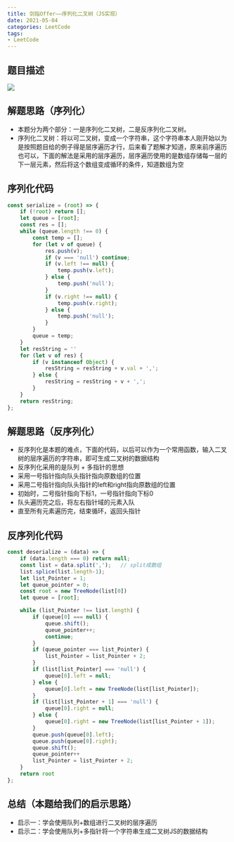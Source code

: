 ```yaml
---
title: 剑指Offer——序列化二叉树（JS实现）
date: 2021-05-04
categories: LeetCode
tags: 
- LeetCode
---
```

## 题目描述
![](https://img-blog.csdnimg.cn/img_convert/c61187b2b0e02888aae834aa4665122b.png)

## 解题思路（序列化）
* 本题分为两个部分：一是序列化二叉树，二是反序列化二叉树。
* 序列化二叉树：将以可二叉树，变成一个字符串，这个字符串本人刚开始以为是按照题目给的例子得是层序遍历才行，后来看了题解才知道，原来前序遍历也可以，下面的解法是采用的层序遍历，层序遍历使用的是数组存储每一层的下一层元素，然后将这个数组变成循环的条件，知道数组为空

## 序列化代码
```js
const serialize = (root) => {
    if (!root) return [];
    let queue = [root];
    const res = [];
    while (queue.length !== 0) {
        const temp = [];
        for (let v of queue) {
            res.push(v);
            if (v === 'null') continue;
            if (v.left !== null) {
                temp.push(v.left);            
            } else {
                temp.push('null');
            }
            if (v.right !== null) {
                temp.push(v.right);
            } else {
                temp.push('null');
            }
        }
        queue = temp;    
    }
    let resString = ''
    for (let v of res) {
        if (v instanceof Object) {
            resString = resString + v.val + ',';
        } else {
            resString = resString + v + ',';
        }
    }
    return resString;
};
```

## 解题思路（反序列化）
* 反序列化是本题的难点，下面的代码，以后可以作为一个常用函数，输入二叉树的层序遍历的字符串，即可生成二叉树的数据结构
* 反序列化采用的是队列 + 多指针的思想
* 采用一号指针指向队头指针指向原数组的位置
* 采用二号指针指向队头指针的left和right指向原数组的位置
* 初始时，二号指针指向下标1，一号指针指向下标0
* 队头遍历完之后，将左右指针域的元素入队
* 直至所有元素遍历完，结束循环，返回头指针

## 反序列化代码
```js
const deserialize = (data) => {
    if (data.length === 0) return null;
    const list = data.split(',');   // split成数组
    list.splice(list.length-1);
    let list_Pointer = 1;
    let queue_pointer = 0;
    const root = new TreeNode(list[0])
    let queue = [root];

    while (list_Pointer !== list.length) {
        if (queue[0] === null) {
            queue.shift();
            queue_pointer++;
            continue;
        }
        if (queue_pointer === list_Pointer) {
            list_Pointer = list_Pointer + 2;
        }
        if (list[list_Pointer] === 'null') {
            queue[0].left = null;
        } else {
            queue[0].left = new TreeNode(list[list_Pointer]);
        }
        if (list[list_Pointer + 1] === 'null') {
            queue[0].right = null;
        } else {
            queue[0].right = new TreeNode(list[list_Pointer + 1]);
        }
        queue.push(queue[0].left);
        queue.push(queue[0].right);
        queue.shift();
        queue_pointer++
        list_Pointer = list_Pointer + 2;
    }
    return root
};
```

## 总结（本题给我们的启示思路）
* 启示一：学会使用队列+数组进行二叉树的层序遍历
* 启示二：学会使用队列+多指针将一个字符串生成二叉树JS的数据结构
